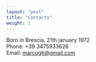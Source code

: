 ```yaml
---
layout: "post"
title: "Contacts"
weight: 1
---
```


Born in Brescia, 21th january 1972  
Phone: +39 3475933626  
Email: marcogh@gmail.com  
